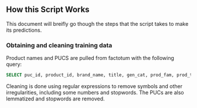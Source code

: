 ## How this Script Works
This document will breifly go though the steps that the script takes to make its predictions.

### Obtaining and cleaning training data
Product names and PUCS are pulled from factotum with the following query:
```sql
SELECT puc_id, product_id, brand_name, title, gen_cat, prod_fam, prod_type, description FROM ( SELECT brand_name, title, puc_id, product_id FROM (select id, brand_name, title from dashboard_product) as product INNER JOIN (select puc_id, product_id from dashboard_producttopuc) as prod_to_puc ON product.id = prod_to_puc.product_id ) as product_match INNER JOIN (select * from dashboard_puc) as puc ON product_match.puc_id = puc.id;
```
Cleaning is done using regular expressions to remove symbols and other irregularities, including some numbers and stopwords. The PUCs are also lemmatized and stopwords are removed.

